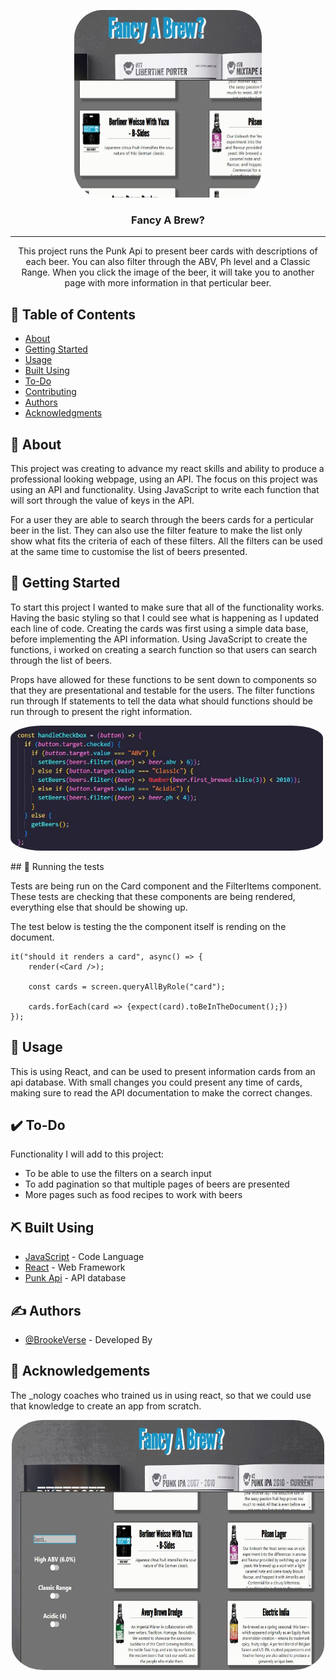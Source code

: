 <p align="center">
  <a href="" rel="noopener">
 <img width=300px height=300px style="border-radius:15%" src="./src/assets/ReadMeImg/punkApi.JPG" alt="Project logo"></a>
</p>
<h3 align="center">Fancy A Brew?</h3>


---

<p align="center"> This project runs the Punk Api to present beer cards with descriptions of each beer. You can also filter through the ABV, Ph level and a Classic Range. When you click the image of the beer, it will take you to another page with more information in that perticular beer. 
    <br> 
</p>

## 📝 Table of Contents

- [About](#about)
- [Getting Started](#getting_started)
- [Usage](#usage)
- [Built Using](#built_using)
- [To-Do](#to-do)
- [Contributing](../CONTRIBUTING.md)
- [Authors](#authors)
- [Acknowledgments](#acknowledgement)

## 🧐 About <a name = "about"></a>

This project was creating to advance my react skills and ability to produce a professional looking webpage, using an API. The focus on this project was using an API and functionality. Using JavaScript to write each function that will sort through the value of keys in the API.

For a user they are able to search through the beers cards for a perticular beer in the list. They can also use the filter feature to make the list only show what fits the criteria of each of these filters. All the filters can be used at the same time to customise the list of beers presented.

## 🏁 Getting Started <a name = "getting_started"></a>

To start this project I wanted to make sure that all of the functionality works. Having the basic styling so that I could see what is happening as I updated each line of code.
Creating the cards was first using a simple data base, before implementing the API information. Using JavaScript to create the functions, i worked on creating a search function so that users can search through the list of beers.

Props have allowed for these functions to be sent down to components so that they are presentational and testable for the users. The filter functions run through If statements to tell the data what should functions should be run through to present the right information.

<p align="left">
  <a href="" rel="noopener">
 <img width=500px height=200px style="border-radius:10%" src="./src/assets/ReadMeImg/punkApi3.JPG" alt="Project logo"></a>
</p>
## 🔧 Running the tests <a name = "tests"></a>

Tests are being run on the Card component and the FilterItems component. These tests are checking that these components are being rendered, everything else that should be showing up.

The test below is testing the the component itself is rending on the document.

```
it("should it renders a card", async() => {
    render(<Card />);

    const cards = screen.queryAllByRole("card");

    cards.forEach(card => {expect(card).toBeInTheDocument();})
});
```

## 🎈 Usage <a name="usage"></a>

This is using React, and can be used to present information cards from an api database.
With small changes you could present any time of cards, making sure to read the API documentation to make the correct changes.

## ✔️ To-Do <a name="to-do"></a>

Functionality I will add to this project:

- To be able to use the filters on a search input
- To add pagination so that multiple pages of beers are presented
- More pages such as food recipes to work with beers

## ⛏️ Built Using <a name = "built_using"></a>

- [JavaScript](https://www.javascript.com/) - Code Language
- [React](https://reactjs.org/) - Web Framework
- [Punk Api](https://punkapi.com/documentation/v2) - API database

## ✍️ Authors <a name = "authors"></a>

- [@BrookeVerse](https://github.com/BrookeVerse) - Developed By

## 🎉 Acknowledgements <a name = "acknowledgement"></a>

The \_nology coaches who trained us in using react, so that we could use that knowledge to create an app from scratch.

<p align="center">
  <a href="" rel="noopener">
 <img width=500px height=400px style="border-radius:10%" src="./src/assets/ReadMeImg/punkApi2.JPG" alt="Project logo"></a>
</p>
